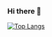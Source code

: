 ### Hi there 👋

[![Top Langs](https://github-readme-stats.vercel.app/api/top-langs/?username=ajinkyabijwe&layout=compact&show_icons=true&theme=radical)](https://github.com/ajinkyabijwe/github-readme-stats)


